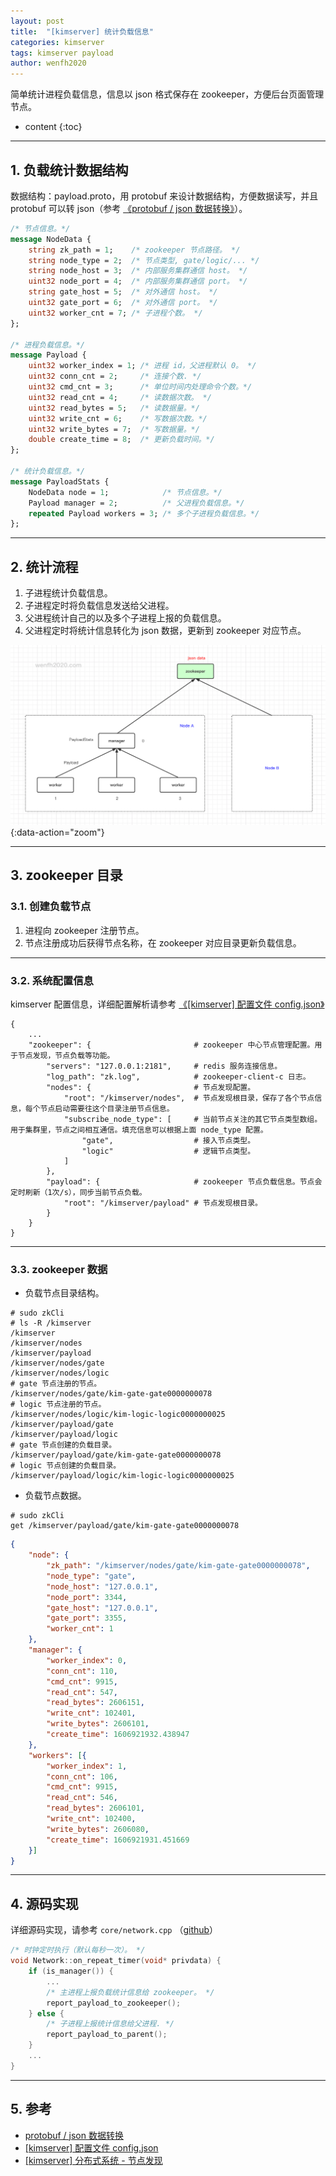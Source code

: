 ```yaml
---
layout: post
title:  "[kimserver] 统计负载信息"
categories: kimserver
tags: kimserver payload
author: wenfh2020
---
```


简单统计进程负载信息，信息以 json 格式保存在 zookeeper，方便后台页面管理节点。




* content
{:toc}

---

## 1. 负载统计数据结构

数据结构：payload.proto，用 protobuf 来设计数据结构，方便数据读写，并且 protobuf 可以转 json（参考 [《protobuf / json 数据转换》](https://wenfh2020.com/2020/10/28/protobuf-convert-json/)）。

```protobuf
/* 节点信息。*/
message NodeData {
    string zk_path = 1;    /* zookeeper 节点路径。 */
    string node_type = 2;  /* 节点类型, gate/logic/... */
    string node_host = 3;  /* 内部服务集群通信 host。 */
    uint32 node_port = 4;  /* 内部服务集群通信 port。 */
    string gate_host = 5;  /* 对外通信 host。 */
    uint32 gate_port = 6;  /* 对外通信 port。 */
    uint32 worker_cnt = 7; /* 子进程个数。 */
};

/* 进程负载信息。*/
message Payload {
    uint32 worker_index = 1; /* 进程 id，父进程默认 0。 */
    uint32 conn_cnt = 2;     /* 连接个数. */
    uint32 cmd_cnt = 3;      /* 单位时间内处理命令个数。*/
    uint32 read_cnt = 4;     /* 读数据次数。 */
    uint32 read_bytes = 5;   /* 读数据量。*/
    uint32 write_cnt = 6;    /* 写数据次数。*/
    uint32 write_bytes = 7;  /* 写数据量。*/
    double create_time = 8;  /* 更新负载时间。*/
};

/* 统计负载信息。*/
message PayloadStats {
    NodeData node = 1;            /* 节点信息。*/
    Payload manager = 2;          /* 父进程负载信息。*/
    repeated Payload workers = 3; /* 多个子进程负载信息。*/
};
```

---

## 2. 统计流程

1. 子进程统计负载信息。
2. 子进程定时将负载信息发送给父进程。
3. 父进程统计自己的以及多个子进程上报的负载信息。
4. 父进程定时将统计信息转化为 json 数据，更新到 zookeeper 对应节点。

![负载统计流程](/images/2020-12-02-23-22-36.png){:data-action="zoom"}

---

## 3. zookeeper 目录

### 3.1. 创建负载节点

1. 进程向 zookeeper 注册节点。
2. 节点注册成功后获得节点名称，在 zookeeper 对应目录更新负载信息。

---

### 3.2. 系统配置信息

kimserver 配置信息，详细配置解析请参考 [《[kimserver] 配置文件 config.json》](https://wenfh2020.com/2020/12/02/kimserver-config/)

```shell
{
    ...
    "zookeeper": {                       # zookeeper 中心节点管理配置。用于节点发现，节点负载等功能。
        "servers": "127.0.0.1:2181",     # redis 服务连接信息。
        "log_path": "zk.log",            # zookeeper-client-c 日志。
        "nodes": {                       # 节点发现配置。
            "root": "/kimserver/nodes",  # 节点发现根目录，保存了各个节点信息，每个节点启动需要往这个目录注册节点信息。
            "subscribe_node_type": [     # 当前节点关注的其它节点类型数组。用于集群里，节点之间相互通信。填充信息可以根据上面 node_type 配置。
                "gate",                  # 接入节点类型。
                "logic"                  # 逻辑节点类型。
            ]
        },
        "payload": {                     # zookeeper 节点负载信息。节点会定时刷新（1次/s），同步当前节点负载。
            "root": "/kimserver/payload" # 节点发现根目录。
        }
    }
}
```

---

### 3.3. zookeeper 数据

* 负载节点目录结构。

```shell
# sudo zkCli
# ls -R /kimserver
/kimserver
/kimserver/nodes
/kimserver/payload
/kimserver/nodes/gate
/kimserver/nodes/logic
# gate 节点注册的节点。
/kimserver/nodes/gate/kim-gate-gate0000000078
# logic 节点注册的节点。
/kimserver/nodes/logic/kim-logic-logic0000000025
/kimserver/payload/gate
/kimserver/payload/logic
# gate 节点创建的负载目录。
/kimserver/payload/gate/kim-gate-gate0000000078
# logic 节点创建的负载目录。
/kimserver/payload/logic/kim-logic-logic0000000025
```

* 负载节点数据。

```shell
# sudo zkCli
get /kimserver/payload/gate/kim-gate-gate0000000078
```

```json
{
    "node": {
        "zk_path": "/kimserver/nodes/gate/kim-gate-gate0000000078",
        "node_type": "gate",
        "node_host": "127.0.0.1",
        "node_port": 3344,
        "gate_host": "127.0.0.1",
        "gate_port": 3355,
        "worker_cnt": 1
    },
    "manager": {
        "worker_index": 0,
        "conn_cnt": 110,
        "cmd_cnt": 9915,
        "read_cnt": 547,
        "read_bytes": 2606151,
        "write_cnt": 102401,
        "write_bytes": 2606101,
        "create_time": 1606921932.438947
    },
    "workers": [{
        "worker_index": 1,
        "conn_cnt": 106,
        "cmd_cnt": 9915,
        "read_cnt": 546,
        "read_bytes": 2606101,
        "write_cnt": 102400,
        "write_bytes": 2606080,
        "create_time": 1606921931.451669
    }]
}
```

---

## 4. 源码实现

详细源码实现，请参考 `core/network.cpp` （[github](https://github.com/wenfh2020/kimserver/blob/master/src/core/network.cpp)）

```cpp
/* 时钟定时执行（默认每秒一次）。 */
void Network::on_repeat_timer(void* privdata) {
    if (is_manager()) {
        ...
        /* 主进程上报负载统计信息给 zookeeper。 */
        report_payload_to_zookeeper();
    } else {
        /* 子进程上报统计信息给父进程. */
        report_payload_to_parent();
    }
    ...
}
```

---

## 5. 参考

* [protobuf / json 数据转换](https://wenfh2020.com/2020/10/28/protobuf-convert-json/)
* [[kimserver] 配置文件 config.json](https://wenfh2020.com/2020/12/02/kimserver-config/)
* [[kimserver] 分布式系统 - 节点发现](https://wenfh2020.com/2020/10/24/kimserver-nodes-discovery/)
